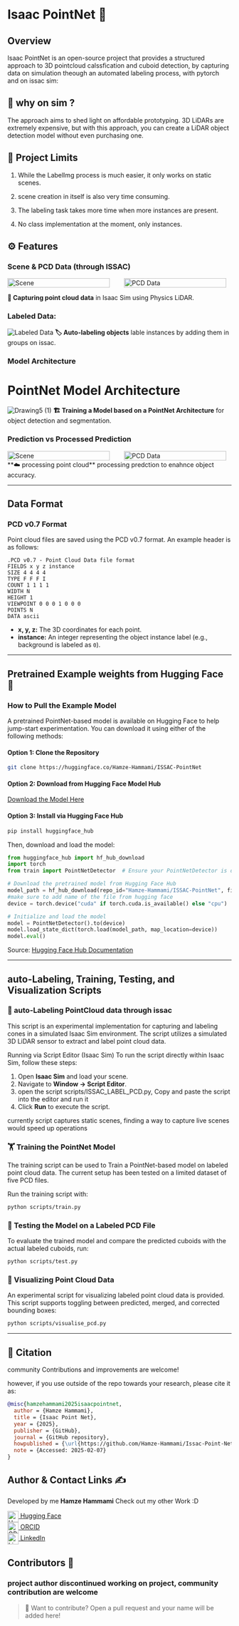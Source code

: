 # Isaac PointNet 🚀

## Overview  
Isaac PointNet is an open-source project that provides a structured approach to 3D pointcloud calssfication and cuboid detection, by capturing data on simulation theough an automated labeling process, with pytorch and on issac sim:

## 🔎 why on sim ?
The approach aims to shed light on affordable prototyping. 3D LiDARs are extremely expensive, but with this approach, you can create a LiDAR object detection model without even purchasing one. 

## 🚧 Project Limits
1.	While the LabelImg process is much easier, it only works on static scenes.

2.	scene creation in itself is also very time consuming.

3.	The labeling task takes more time when more instances are present.

4.	No class implementation at the moment, only instances.

## ⚙️ Features

### **Scene & PCD Data (through ISSAC)**

<div style="display: flex; justify-content: center; gap: 20px;">
    <img src="https://github.com/user-attachments/assets/807031e2-7b27-4cd2-911d-891227e507f6" alt="Scene" width="95%">
    <img src="https://github.com/user-attachments/assets/d7def4fe-d3bb-4376-be91-b529dda42833" alt="PCD Data" width="95%">
</div>

**📡 Capturing point cloud data** in Isaac Sim using Physics LiDAR.

  
 ### **Labeled Data:**
![Labeled Data](https://github.com/user-attachments/assets/98d2182c-5fe8-4e66-a5a0-45f4d5e87b6d)
**🏷️ Auto-labeling objects** lable instances by adding them in groups on issac. 
  
### **Model Architecture** 
# PointNet Model Architecture
![Drawing5 (1)](https://github.com/user-attachments/assets/4d637eb1-7ba7-472f-a31c-5a6ab875f43d)
**🏗️ Training a Model based on a PointNet Architecture** for object detection and segmentation.

### **Prediction vs Processed Prediction**

<div style="display: flex; justify-content: center; gap: 20px;">
    <img src="https://github.com/user-attachments/assets/0c2fcec1-636a-429b-a46b-1c0904eb326b" alt="Scene" width="95%">
    <img src="https://github.com/user-attachments/assets/5e27b23d-85ea-49fb-9ae8-60dafdac42e7" alt="PCD Data" width="95%">
</div>
**☁️ processing point cloud** processing predction to enahnce object accuracy.

---


## Data Format

### PCD v0.7 Format  
Point cloud files are saved using the PCD v0.7 format. An example header is as follows:

```
.PCD v0.7 - Point Cloud Data file format
FIELDS x y z instance
SIZE 4 4 4 4
TYPE F F F I
COUNT 1 1 1 1
WIDTH N
HEIGHT 1
VIEWPOINT 0 0 0 1 0 0 0
POINTS N
DATA ascii
```

- **x, y, z:** The 3D coordinates for each point.
- **instance:** An integer representing the object instance label (e.g., background is labeled as `0`).

---

## Pretrained Example weights from Hugging Face 🤗

### How to Pull the Example Model  
A pretrained PointNet-based model is available on Hugging Face to help jump-start experimentation. You can download it using either of the following methods:

#### Option 1: Clone the Repository
```bash
git clone https://huggingface.co/Hamze-Hammami/ISSAC-PointNet
```

#### Option 2: Download from Hugging Face Model Hub
[Download the Model Here](https://huggingface.co/Hamze-Hammami/ISSAC-PointNet/tree/main/models)

#### Option 3: Install via Hugging Face Hub
```bash
pip install huggingface_hub
```

Then, download and load the model:
```python
from huggingface_hub import hf_hub_download
import torch
from train import PointNetDetector  # Ensure your PointNetDetector is defined as in this repo

# Download the pretrained model from Hugging Face Hub
model_path = hf_hub_download(repo_id="Hamze-Hammami/ISSAC-PointNet", filename="<Model_name>.pth")
#make sure to add name of the file from hugging face 
device = torch.device("cuda" if torch.cuda.is_available() else "cpu")

# Initialize and load the model
model = PointNetDetector().to(device)
model.load_state_dict(torch.load(model_path, map_location=device))
model.eval()

```

Source: [Hugging Face Hub Documentation](https://huggingface.co/docs/hub)

---

## auto-Labeling, Training, Testing, and Visualization Scripts


### 📝 auto-Labeling PointCloud data through issac 
This script is an experimental implementation for capturing and labeling cones in a simulated Isaac Sim environment. The script utilizes a simulated 3D LiDAR sensor to extract and label point cloud data.

Running via Script Editor (Isaac Sim)
To run the script directly within Isaac Sim, follow these steps:
1. Open **Isaac Sim** and load your scene.
2. Navigate to **Window → Script Editor**.
3. open the script scripts/ISSAC_LABEL_PCD.py, Copy and paste the script into the editor and run it 
4. Click **Run** to execute the script.

currently script captures static scenes, finding a way to capture live scenes would speed up operations


### 🏋️ Training the PointNet Model
The training script can be used to Train a PointNet-based model on labeled point cloud data. The current setup has been tested on a limited dataset of five PCD files.

Run the training script with:
```bash
python scripts/train.py
```

### 🧪 Testing the Model on a Labeled PCD File
To evaluate the trained model and compare the predicted cuboids with the actual labeled cuboids, run:
```bash
python scripts/test.py
```


### 🎨 Visualizing Point Cloud Data
An experimental script for visualizing labeled point cloud data is provided. This script supports toggling between predicted, merged, and corrected bounding boxes:
```bash
python scripts/visualise_pcd.py
```

---
## 📖 Citation

community Contributions and improvements are welcome!

however, if you use outside of the repo towards your research, please cite it as:

```bibtex
@misc{hamzehammami2025isaacpointnet,
  author = {Hamze Hammami},
  title = {Isaac Point Net},
  year = {2025},
  publisher = {GitHub},
  journal = {GitHub repository},
  howpublished = {\url{https://github.com/Hamze-Hammami/Issac-Point-Net}},
  note = {Accessed: 2025-02-07}
}

```

## Author & Contact Links ✍️

Developed by me **Hamze Hammami**
Check out my other Work :D 
<div align="left">
    <a href="https://huggingface.co/Hamze-Hammami">
        <img src="https://huggingface.co/front/assets/huggingface_logo-noborder.svg" alt="Hugging Face" width="25" height="25" style="vertical-align: middle;"> 
        Hugging Face
    </a>
    <br>
    <a href="https://orcid.org/0009-0004-5754-5842">
        <img src="https://info.orcid.org/wp-content/uploads/2019/11/orcid_32x32.png" alt="ORCID" width="25" height="25" style="vertical-align: middle;"> 
        ORCID
    </a>
    <br>
    <a href="https://www.linkedin.com/in/hamze-hammami-1a8800229/">
        <img src="https://raw.githubusercontent.com/rahuldkjain/github-profile-readme-generator/master/src/images/icons/Social/linked-in-alt.svg" alt="LinkedIn" width="25" height="25" style="vertical-align: middle;"> 
        LinkedIn
    </a>
</div>

## Contributors 👥

### project author discontinued working on project, community contribution are welcome

> 🌟 Want to contribute? Open a pull request and your name will be added here!

